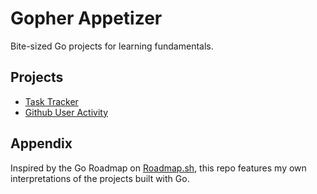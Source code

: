 
# Gopher Appetizer

Bite-sized Go projects for learning fundamentals.

## Projects

- [Task Tracker](https://roadmap.sh/projects/task-tracker)
- [Github User Activity](https://roadmap.sh/projects/github-user-activity)

## Appendix
Inspired by the Go Roadmap on [Roadmap.sh](https://roadmap.sh), this repo features my own interpretations of the projects built with Go.
